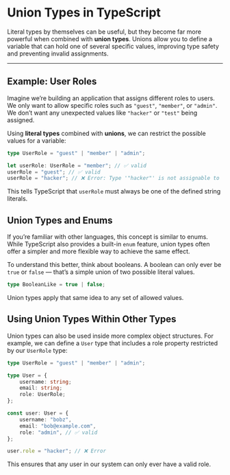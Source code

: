 # Union Types in TypeScript

Literal types by themselves can be useful, but they become far more powerful when combined with **union types**.
Unions allow you to define a variable that can hold one of several specific values, improving type safety and preventing invalid assignments.

---

## Example: User Roles

Imagine we’re building an application that assigns different roles to users.
We only want to allow specific roles such as `"guest"`, `"member"`, or `"admin"`.
We don’t want any unexpected values like `"hacker"` or `"test"` being assigned.

Using **literal types** combined with **unions**, we can restrict the possible values for a variable:

```ts
type UserRole = "guest" | "member" | "admin";

let userRole: UserRole = "member"; // ✅ valid
userRole = "guest"; // ✅ valid
userRole = "hacker"; // ❌ Error: Type '"hacker"' is not assignable to type 'UserRole'
```

This tells TypeScript that `userRole` must always be one of the defined string literals.

## Union Types and Enums

If you’re familiar with other languages, this concept is similar to enums.
While TypeScript also provides a built-in `enum` feature, union types often offer a simpler and more flexible way to achieve the same effect.

To understand this better, think about booleans.
A boolean can only ever be `true` or `false` — that’s a simple union of two possible literal values.

```ts
type BooleanLike = true | false;
```

Union types apply that same idea to any set of allowed values.

## Using Union Types Within Other Types

Union types can also be used inside more complex object structures.
For example, we can define a `User` type that includes a role property restricted by our `UserRole` type:

```ts
type UserRole = "guest" | "member" | "admin";

type User = {
	username: string;
	email: string;
	role: UserRole;
};

const user: User = {
	username: "bobz",
	email: "bob@example.com",
	role: "admin", // ✅ valid
};

user.role = "hacker"; // ❌ Error
```

This ensures that any user in our system can only ever have a valid role.
